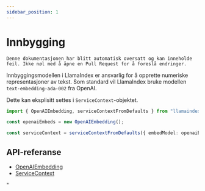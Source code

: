```yaml
---
sidebar_position: 1
---
```


# Innbygging

`Denne dokumentasjonen har blitt automatisk oversatt og kan inneholde feil. Ikke nøl med å åpne en Pull Request for å foreslå endringer.`

Innbyggingsmodellen i LlamaIndex er ansvarlig for å opprette numeriske representasjoner av tekst. Som standard vil LlamaIndex bruke modellen `text-embedding-ada-002` fra OpenAI.

Dette kan eksplisitt settes i `ServiceContext`-objektet.

```typescript
import { OpenAIEmbedding, serviceContextFromDefaults } from "llamaindex";

const openaiEmbeds = new OpenAIEmbedding();

const serviceContext = serviceContextFromDefaults({ embedModel: openaiEmbeds });
```

## API-referanse

- [OpenAIEmbedding](../../api/classes/OpenAIEmbedding.md)
- [ServiceContext](../../api/interfaces/ServiceContext.md)

"
